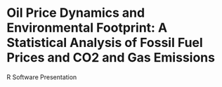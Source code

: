 # Oil Price Dynamics and Environmental Footprint: A Statistical Analysis of Fossil Fuel Prices and CO2 and Gas Emissions
R Software Presentation

